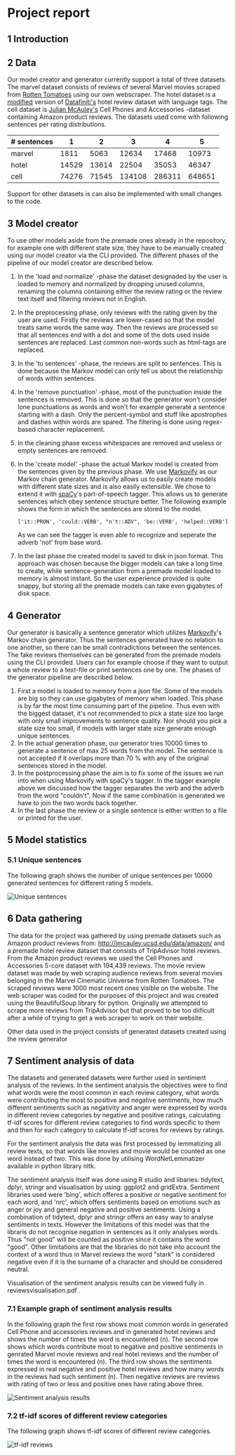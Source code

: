 # Project report

## 1 Introduction

## 2 Data

Our model creator and generator currently support a total of three datasets. The marvel dataset consists of reviews of several Marvel movies scraped from [Rotten Tomatoes](https://www.rottentomatoes.com/) using our own webscraper. The hotel dataset is a [modified](https://data.world/jenka13all/lara-hotel-reviews/workspace/file?filename=7282_with_textcat_languagetags.csv) version of [Datafiniti's](https://data.world/datafiniti/hotel-reviews) hotel review dataset with language tags. The cell dataset is [Julian McAuley's](http://jmcauley.ucsd.edu/data/amazon/) Cell Phones and Accessories -dataset containing Amazon product reviews. The datasets used come with following sentences per rating distributions.

\# sentences| 1 | 2 | 3 | 4 | 5
--- | --- | --- | --- | --- | ---
marvel | 1811 | 5063 | 12634 | 17468 | 10973
hotel | 14529 | 13614 | 22504 | 35053 | 46347
cell | 74276 | 71545 | 134108 | 286311 | 648651

Support for other datasets is can also be implemented with small changes to the code.

## 3 Model creator

To use other models aside from the premade ones already in the repository, for example one with different state size, they have to be manually created using our model creator via the CLI provided. The different phases of the pipeline of our model creator are described below.
1. In the 'load and normalize' -phase the dataset designaded by the user is loaded to memory and normalized by dropping unused columns, renaming the columns containing either the review rating or the review text itself and filtering reviews not in English.
1. In the preprocessing phase, only reviews with the rating given by the user are used. Firstly the reviews are lower-cased so that the model treats same words the same way. Then the reviews are processed so that all sentences end with a dot and some of the dots used inside sentences are replaced. Last common non-words such as html-tags are replaced.
1. In the 'to sentences' -phase, the reviews are split to sentences. This is done because the Markov model can only tell us about the relationship of words within sentences.
1. In the 'remove punctuation' -phase, most of the punctuation inside the sentences is removed. This is done so that the generator won't consider lone punctuations as words and won't for example generate a sentence starting with a dash. Only the percent-symbol and stuff like apostrophes and dashes within words are spared. The filtering is done using regex-based character replacement.
1. In the cleaning phase excess whitespaces are removed and useless or empty sentences are removed.
1. In the 'create model' -phase the actual Markov model is created from the sentences given by the previous phase. We use [Markovify](https://github.com/jsvine/markovify) as our Markov chain generator. Markovify allows us to easily create models with different state sizes and is also easily extensible. We chose to extend it with [spaCy](https://github.com/explosion/spaCy)'s part-of-speech tagger. This allows us to generate sentences which obey sentence structure better. The following example shows the form in which the sentences are stored to the model.

    ```['it::PRON', 'could::VERB', "n't::ADV", 'be::VERB', 'helped::VERB']```
    
    As we can see the tagger is even able to recognize and seperate the adverb 'not' from base word. 
1. In the last phase the created model is saved to disk in json format. This approach was chosen because the bigger models can take a long time to create, while sentence-generation from a premade model loaded to memory is almost instant. So the user experience provided is quite snappy, but storing all the premade models can take even gigabytes of disk space.

## 4 Generator

Our generator is basically a sentence generator which utilizes [Markovify](https://github.com/jsvine/markovify)'s Markov chain generator. Thus the sentences generated have no relation to one another, so there can be small contradictions between the sentences. The fake reviews themselves can be generated from the premade models using the CLI provided. Users can for example choose if they want to output a whole review to a text-file or print sentences one by one. The phases of the generator pipeline are described below.
1. First a model is loaded to memory from a json file. Some of the models are big so they can use gigabytes of memory when loaded. This phase is by far the most time consuming part of the pipeline. Thus even with the biggest dataset, it's not recommended to pick a state size too large with only small improvements to sentence quality. Nor should you pick a state size too small, if models with larger state size generate enough unique sentences.
1. In the actual generation phase, our generator tries 10000 times to generate a sentence of max 25 words from the model. The sentence is not accepted if it overlaps more than 70 % with any of the original sentences stored in the model.
1. In the postprocessing phase the aim is to fix some of the issues we run into when using Markovify with spaCy's tagger. In the tagger example above we discussed how the tagger separates the verb and the adverb from the word "couldn't". Now if the same combination is generated we have to join the two words back together.
1. In the last phase the review or a single sentence is either written to a file or printed for the user.

## 5 Model statistics

### 5.1 Unique sentences

The following graph shows the number of unique sentences per 10000 generated sentences for different rating 5 models.

![Unique sentences](rating_5_unique.png)

## 6 Data gathering

The data for the project was gathered by using premade datasets such as Amazon product reviews from:
http://jmcauley.ucsd.edu/data/amazon/ and a premade hotel review dataset that consists of TripAdvisor hotel reviews. From the Amazon 
product reviews we used the Cell Phones and Accessories 5-core dataset with 194,439 reviews. 
The movie review dataset was made by web scraping audience reviews from several movies belonging in the Marvel Cinematic Universe from 
Rotten Tomatoes. The scraped reviews were 1000 most recent ones visible on the website. The web scraper was coded for the purposes of this project
and was created using the BeautifulSoup library for python. Originally we attempted to scrape more reviews from TripAdvisor but that proved to
be too diificult after a while of trying to get a web scraper to work on their website.

Other data used in the project consists of generated datasets created using the review generator

## 7 Sentiment analysis of data

The datasets and generated datasets were further used in sentiment analysis of the reviews. In the sentiment analysis the objectives were to find
what words were the most common in each review category, what words were contributing the most to positive and negative sentiments, how much different
sentiments such as negativity and anger were expressed by words in different review categories by negative and positive ratings, calculating tf-idf 
scores for different review categories to find words specific to them and then for each category to calculate tf-idf scores for reviews by ratings.

For the sentiment analysis the data was first processed by lemmatizing all review texts, so that words like movies and movie would be counted as one word
instead of two. This was done by utilising WordNetLemmatizer available in python library nltk. 

The sentiment analysis itself was done using R studio and libaries: tidytext, dplyr, stringr and visualisation by using: ggplot2 and gridExtra. Sentiment 
libraries used were 'bing', which offeres a positive or negative sentiment for each word, and 'nrc', which offers sentiments based on emotions such as anger or joy and
general negative and positive sentiments. Using a combination of tidytext, dplyr and stringr offers an easy way to analyse sentiments in texts.
However the limitations of this model was that the libraris do not recognise negation in sentences as it only analyses words. Thus "not good" will be counted
as positive since it contains the word "good". Other limitations are that the libraries do not take into account the context of a word thus in Marvel reviews
the word "stark" is considered negative even if it is the surname of a character and should be considered neutral.

Visualisation of the sentiment analysis results can be viewed fully in reviewsvisualisation.pdf .

### 7.1 Example graph of sentiment analysis results

In the following graph the first row shows most common words in generated Cell Phone and accessories reviews and in generated hotel reviews and shows the number of times the word is encountered (n). 
The second row shows which words contribute most to negative and positive sentiments in genrated Marvel movie reviews and real hotel reviews and the number of times the word is encountered (n).
The third row shows the sentiments expressed in real negative and positive hotel reviews and how many words in the reviews had such sentiment (n). Then negative reviews are reviews with rating of two or less and positive ones have rating 
above three. 

![Sentiment analysis results](sentimentanalysisvisualisationexample.png)

### 7.2 tf-idf scores of different review categories

The following graph shows tf-idf scores of different review categories.

![tf-idf reviews](tfidfreviews.png)